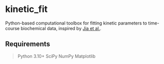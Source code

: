 # kinetic_fit
Python-based computational toolbox for fitting kinetic parameters to time-course biochemical data, inspired by [Jia et al.](https://doi.org/10.1016/j.cell.2011.05.010).

## Requirements
> Python 3.10+
> SciPy
> NumPy
> Matplotlib


